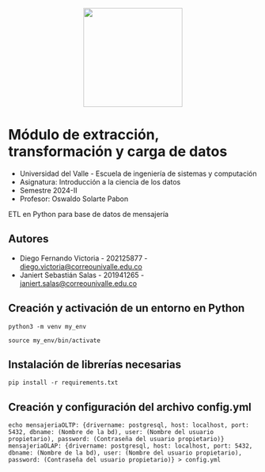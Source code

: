 <p align='center'>
  <img width='200' heigth='225' src='https://user-images.githubusercontent.com/62605744/171186764-43f7aae0-81a9-4b6e-b4ce-af963564eafb.png'>
</p>

# Módulo de extracción, transformación y carga de datos
- Universidad del Valle - Escuela de ingeniería de sistemas y computación
- Asignatura: Introducción a la ciencia de los datos
- Semestre 2024-II
- Profesor: Oswaldo Solarte Pabon

ETL en Python para base de datos de mensajería

## Autores
- Diego Fernando Victoria - 202125877 - diego.victoria@correounivalle.edu.co
- Janiert Sebastián Salas - 201941265 - janiert.salas@correounivalle.edu.co

## Creación y activación de un entorno en Python
```
python3 -m venv my_env
```
```
source my_env/bin/activate  
```

## Instalación de librerías necesarias
```
pip install -r requirements.txt
```

## Creación y configuración del archivo config.yml
```
echo mensajeriaOLTP: {drivername: postgresql, host: localhost, port: 5432, dbname: (Nombre de la bd), user: (Nombre del usuario propietario), password: (Contraseña del usuario propietario)} mensajeriaOLAP: {drivername: postgresql, host: localhost, port: 5432, dbname: (Nombre de la bd), user: (Nombre del usuario propietario), password: (Contraseña del usuario propietario)} > config.yml
```